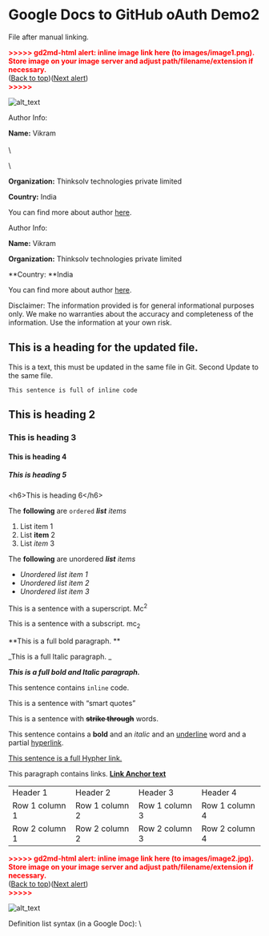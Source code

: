 # Google Docs to GitHub oAuth Demo2

File after manual linking. 

	



<p id="gdcalert1" ><span style="color: red; font-weight: bold">>>>>>  gd2md-html alert: inline image link here (to images/image1.png). Store image on your image server and adjust path/filename/extension if necessary. </span><br>(<a href="#">Back to top</a>)(<a href="#gdcalert2">Next alert</a>)<br><span style="color: red; font-weight: bold">>>>>> </span></p>


![alt_text](images/image1.png "image_tooltip")


Author Info:

**Name:** Vikram  \
 \
 \
   
 \


**Organization:** Thinksolv technologies private limited

**Country:** India

You can find more about author [here](https://twitter.com/).

Author Info:

**Name:** Vikram 

**Organization:** Thinksolv technologies private limited

**Country: **India

You can find more about author [here](https://twitter.com/).

Disclaimer: The information provided is for general informational purposes only. We make no warranties about the accuracy and completeness of the information. Use the information at your own risk.


## This is a heading for the updated file. 

This is a text, this must be updated in the same file in Git. Second Update to the same file. 


```
This sentence is full of inline code
```



## This is heading 2


### This is heading 3


#### This is heading 4


##### This is heading 5

&lt;h6>This is heading 6&lt;/h6>

The **following** are `ordered` **_list_** _items_



1. List item 1
2. List **item** 2
3. List _item_ 3

The **following** are unordered **_list_** _items_



* _Unordered list item 1_
* _Unordered list item 2_
* _Unordered list item 3_

This is a sentence with a superscript. Mc<sup>2</sup>

This is a sentence with a subscript. mc<sub>2</sub>

**This is a full bold paragraph. **

_This is a full Italic paragraph.  _

**_This is a full bold and Italic paragraph._**

This sentence contains `inline` code. 

This is a sentence with “smart quotes”

This is a sentence with **~~strike through~~** words.

This sentence contains a **bold** and an _italic_ and an <span style="text-decoration:underline;">underline</span> word and a partial [hyperlink](https://en.wikipedia.org/wiki/HTTP). 

[This sentence is a full Hypher link.](https://en.wikipedia.org/wiki/Hyperlink)

This paragraph contains links. **[Link Anchor text](https://www.gdocstomarkdown.com/)**


<table>
  <tr>
   <td>Header 1
   </td>
   <td>Header 2
   </td>
   <td>Header 3
   </td>
   <td>Header 4
   </td>
  </tr>
  <tr>
   <td>Row 1 column 1
   </td>
   <td>Row 1 column 2
   </td>
   <td>Row 1 column 3
   </td>
   <td>Row 1 column 4
   </td>
  </tr>
  <tr>
   <td>Row 2 column 1
   </td>
   <td>Row 2 column 2
   </td>
   <td>Row 2 column 3
   </td>
   <td>Row 2 column 4
   </td>
  </tr>
</table>




<p id="gdcalert2" ><span style="color: red; font-weight: bold">>>>>>  gd2md-html alert: inline image link here (to images/image2.jpg). Store image on your image server and adjust path/filename/extension if necessary. </span><br>(<a href="#">Back to top</a>)(<a href="#gdcalert3">Next alert</a>)<br><span style="color: red; font-weight: bold">>>>>> </span></p>


![alt_text](images/image2.jpg "image_tooltip")


Definition list syntax (in a Google Doc): \
